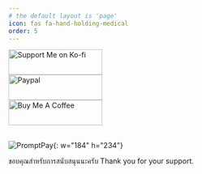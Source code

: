 ```yaml
---
# the default layout is 'page'
icon: fas fa-hand-holding-medical
order: 5
---
```


<div class="container text-center">
  <div class="row align-items-center">
    <div class="col">
      <a href="https://ko-fi.com/W7W6LD7M9"><img src="https://assets.naruebet.dev/img/btnsupport_kofi.webp" data-src="https://assets.naruebet.dev/img/btnsupport_kofi.webp" alt="Support Me on Ko-fi" width="185" height="50" class=" lazyloaded" data-proofer-ignore=""></a>
    </div>
    <div class="col">
      <a href="https://paypal.me/NChaipin"><img src="https://assets.naruebet.dev/img/btnsupport_paypal.webp" data-src="https://assets.naruebet.dev/img/btnsupport_paypal.webp" alt="Paypal" width="185" height="50" class=" lazyloaded" data-proofer-ignore=""></a>
    </div>
    <div class="col">
      <a href="https://www.buymeacoffee.com/naruebet"><img src="https://assets.naruebet.dev/img/btnsupport_buymecoffee.webp" data-src="https://assets.naruebet.dev/img/btnsupport_buymecoffee.webp" alt="Buy Me A Coffee" width="185" height="50" class=" lazyloaded" data-proofer-ignore=""></a>
    </div>
  </div>
</div>

 <br/>

![PromptPay](https://assets.naruebet.dev/img/PromptPay.webp){: w="184" h="234"}

ขอบคุณสำหรับการสนับสนุนนะครับ Thank you for your support.
